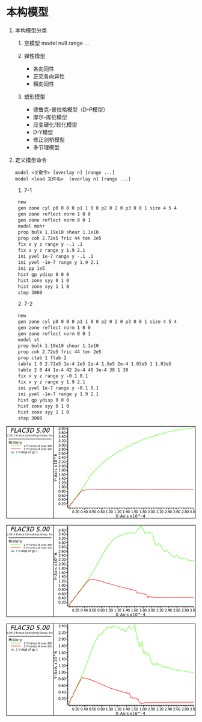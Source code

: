 # 本构模型

1. 本构模型分类

    1) 空模型 model null range ...
    
    2) 弹性模型 
        - 各向同性
        - 正交各向异性
        - 横向同性
    
    3) 塑形模型
        - 德鲁克-普拉格模型（D-P模型）
        - 摩尔-库伦模型
        - 应变硬化/软化模型
        - D-Y模型
        - 修正剑桥模型
        - 多节理模型

2. 定义模型命令

   ```
   model <关键字> [overlay n] [range ...]
   model <load 文件名>  [overlay n] [range ...]
   ```

   1) 7-1

   ```
    new
    gen zone cyl p0 0 0 0 p1 1 0 0 p2 0 2 0 p3 0 0 1 size 4 5 4
    gen zone reflect norm 1 0 0
    gen zone reflect norm 0 0 1
    model mohr
    prop bulk 1.19e10 shear 1.1e10
    prop coh 2.72e5 fric 44 ten 2e5
    fix x y z range y -.1 .1
    fix x y z range y 1.9 2.1
    ini yvel 1e-7 range y -.1 .1
    ini yvel -1e-7 range y 1.9 2.1
    ini pp 1e5
    hist gp ydisp 0 0 0
    hist zone syy 0 1 0
    hist zone syy 1 1 0
    step 3000
   ```

   2) 7-2

   ```
    new
    gen zone cyl p0 0 0 0 p1 1 0 0 p2 0 2 0 p3 0 0 1 size 4 5 4
    gen zone reflect norm 1 0 0
    gen zone reflect norm 0 0 1
    model st
    prop bulk 1.19e10 shear 1.1e10
    prop coh 2.72e5 fric 44 ten 2e5
    prop ctab 1 ftab 2
    table 1 0 2.72e5 1e-4 2e5 2e-4 1.5e5 2e-4 1.03e5 1 1.03e5
    table 2 0 44 1e-4 42 2e-4 40 3e-4 38 1 38
    fix x y z range y -0.1 0.1
    fix x y z range y 1.9 2.1
    ini yvel 1e-7 range y -0.1 0.1
    ini yvel -1e-7 range y 1.9 2.1
    hist gp ydisp 0 0 0
    hist zone syy 0 1 0
    hist zone syy 1 1 0
    step 3000
   ```

![7-1](./pictures/7-1.png)

![7-2](./pictures/7-2.png)

![7-3](./pictures/7-3.png)
